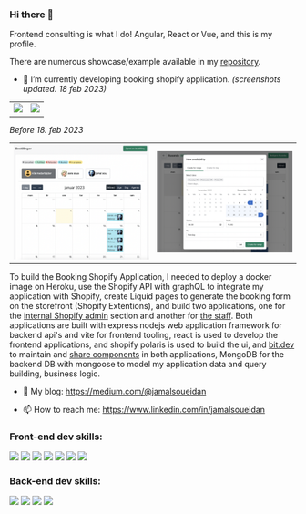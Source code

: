 ### Hi there 👋

Frontend consulting is what I do! Angular, React or Vue, and this is my profile. 

There are numerous showcase/example available in my [repository](https://github.com/jamalsoueidan?tab=repositories). 

- 🔭 I’m currently developing booking shopify application. *(screenshots updated. 18 feb 2023)*

<table>
  <tr>
    <td>
      <img src="https://github.com/jamalsoueidan/booking-shopify-external-app/blob/main/screens/bookings.png?raw=true" width="300" />
    </td>
    <td>
       <img src="https://github.com/jamalsoueidan/booking-shopify-external-app/blob/main/screens/create-shift.png?raw=true" width="300"/>
    </td>
  </tr>
</table>

*Before 18. feb 2023*
<table>
  <tr>
    <td>
      <img src="https://github.com/jamalsoueidan/book-appointment-app/blob/main/screens/bookings.png?raw=true" width="300" />
    </td>
    <td>
       <img src="https://github.com/jamalsoueidan/book-appointment-app/blob/main/screens/staff-view-schedule.png?raw=true" width="300"/>
    </td>
  </tr>
</table>

To build the Booking Shopify Application, I needed to deploy a docker image on Heroku, use the Shopify API with graphQL to integrate my application with Shopify, create Liquid pages to generate the booking form on the storefront (Shopify Extentions), and build two applications, one for the [internal Shopify admin](https://github.com/jamalsoueidan/booking-shopify-embed-app) section and another for [the staff](https://github.com/jamalsoueidan/booking-shopify-external-app). Both applications are built with express nodejs web application framework for backend api's and vite for frontend tooling, react is used to develop the frontend applications, and shopify polaris is used to build the ui, and [bit.dev](https://bit.cloud/jamalsoueidan/bsf) to maintain and [share components](https://github.com/jamalsoueidan/booking-shopify-framework) in both applications, MongoDB for the backend DB with mongoose to model my application data and query building, business logic.

- 💬 My blog:
https://medium.com/@jamalsoueidan

- 📫 How to reach me:
https://www.linkedin.com/in/jamalsoueidan

### Front-end dev skills:

<p>
<img src="https://img.shields.io/badge/JavaScript-323330?style=for-the-badge&logo=javascript&logoColor=F7DF1E" />
<img src="https://img.shields.io/badge/Vue.js-35495E?style=for-the-badge&logo=vuedotjs&logoColor=4FC08D" />
<img src="https://img.shields.io/badge/React-20232A?style=for-the-badge&logo=react&logoColor=61DAFB" />
<img src="https://img.shields.io/badge/Angular-DD0031?style=for-the-badge&logo=angular&logoColor=white" />
<img src="https://img.shields.io/badge/TypeScript-007ACC?style=for-the-badge&logo=typescript&logoColor=white" />
<img src="https://img.shields.io/badge/Cypress-17202C?style=for-the-badge&logo=cypress&logoColor=white" />
<img src="https://img.shields.io/badge/Jest-C21325?style=for-the-badge&logo=jest&logoColor=white" />
</p>

### Back-end dev skills:

<p>
<img src="https://img.shields.io/badge/Node.js-43853D?style=for-the-badge&logo=node.js&logoColor=white" />
<img src="https://img.shields.io/badge/Express.js-404D59?style=for-the-badge" />
<img src="https://img.shields.io/badge/Heroku-430098?style=for-the-badge&logo=heroku&logoColor=white" />
<img src="https://img.shields.io/badge/MongoDB-4EA94B?style=for-the-badge&logo=mongodb&logoColor=white" />
</p>
